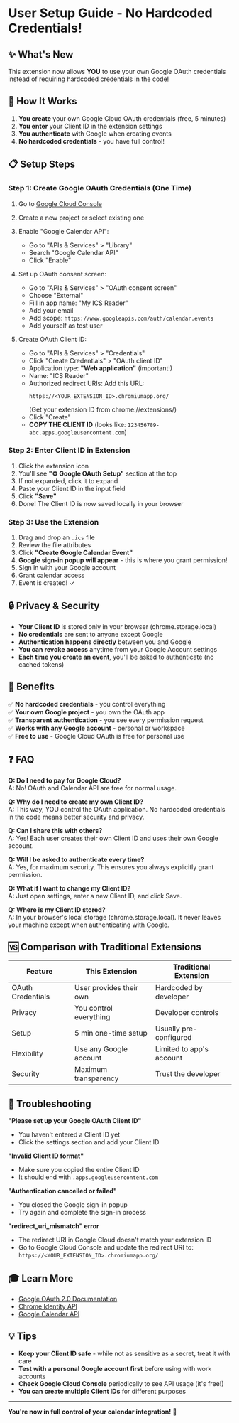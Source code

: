 # User Setup Guide - No Hardcoded Credentials!

## ✨ What's New

This extension now allows **YOU** to use your own Google OAuth credentials instead of requiring hardcoded credentials in the code!

## 🎯 How It Works

1. **You create** your own Google Cloud OAuth credentials (free, 5 minutes)
2. **You enter** your Client ID in the extension settings
3. **You authenticate** with Google when creating events
4. **No hardcoded credentials** - you have full control!

## 📋 Setup Steps

### Step 1: Create Google OAuth Credentials (One Time)

1. Go to [Google Cloud Console](https://console.cloud.google.com/)
2. Create a new project or select existing one
3. Enable "Google Calendar API":
   - Go to "APIs & Services" > "Library"
   - Search "Google Calendar API"
   - Click "Enable"

4. Set up OAuth consent screen:
   - Go to "APIs & Services" > "OAuth consent screen"
   - Choose "External"
   - Fill in app name: "My ICS Reader"
   - Add your email
   - Add scope: `https://www.googleapis.com/auth/calendar.events`
   - Add yourself as test user

5. Create OAuth Client ID:
   - Go to "APIs & Services" > "Credentials"
   - Click "Create Credentials" > "OAuth client ID"
   - Application type: **"Web application"** (important!)
   - Name: "ICS Reader"
   - Authorized redirect URIs: Add this URL:
     ```
     https://<YOUR_EXTENSION_ID>.chromiumapp.org/
     ```
     (Get your extension ID from chrome://extensions/)
   - Click "Create"
   - **COPY THE CLIENT ID** (looks like: `123456789-abc.apps.googleusercontent.com`)

### Step 2: Enter Client ID in Extension

1. Click the extension icon
2. You'll see **"⚙️ Google OAuth Setup"** section at the top
3. If not expanded, click it to expand
4. Paste your Client ID in the input field
5. Click **"Save"**
6. Done! The Client ID is now saved locally in your browser

### Step 3: Use the Extension

1. Drag and drop an `.ics` file
2. Review the file attributes
3. Click **"Create Google Calendar Event"**
4. **Google sign-in popup will appear** - this is where you grant permission!
5. Sign in with your Google account
6. Grant calendar access
7. Event is created! ✓

## 🔒 Privacy & Security

- **Your Client ID** is stored only in your browser (chrome.storage.local)
- **No credentials** are sent to anyone except Google
- **Authentication happens directly** between you and Google
- **You can revoke access** anytime from your Google Account settings
- **Each time you create an event**, you'll be asked to authenticate (no cached tokens)

## 🎨 Benefits

✅ **No hardcoded credentials** - you control everything  
✅ **Your own Google project** - you own the OAuth app  
✅ **Transparent authentication** - you see every permission request  
✅ **Works with any Google account** - personal or workspace  
✅ **Free to use** - Google Cloud OAuth is free for personal use  

## ❓ FAQ

**Q: Do I need to pay for Google Cloud?**  
A: No! OAuth and Calendar API are free for normal usage.

**Q: Why do I need to create my own Client ID?**  
A: This way, YOU control the OAuth application. No hardcoded credentials in the code means better security and privacy.

**Q: Can I share this with others?**  
A: Yes! Each user creates their own Client ID and uses their own Google account.

**Q: Will I be asked to authenticate every time?**  
A: Yes, for maximum security. This ensures you always explicitly grant permission.

**Q: What if I want to change my Client ID?**  
A: Just open settings, enter a new Client ID, and click Save.

**Q: Where is my Client ID stored?**  
A: In your browser's local storage (chrome.storage.local). It never leaves your machine except when authenticating with Google.

## 🆚 Comparison with Traditional Extensions

| Feature | This Extension | Traditional Extension |
|---------|---------------|----------------------|
| OAuth Credentials | User provides their own | Hardcoded by developer |
| Privacy | You control everything | Developer controls |
| Setup | 5 min one-time setup | Usually pre-configured |
| Flexibility | Use any Google account | Limited to app's account |
| Security | Maximum transparency | Trust the developer |

## 🐛 Troubleshooting

**"Please set up your Google OAuth Client ID"**  
- You haven't entered a Client ID yet
- Click the settings section and add your Client ID

**"Invalid Client ID format"**  
- Make sure you copied the entire Client ID
- It should end with `.apps.googleusercontent.com`

**"Authentication cancelled or failed"**  
- You closed the Google sign-in popup
- Try again and complete the sign-in process

**"redirect_uri_mismatch" error**  
- The redirect URI in Google Cloud doesn't match your extension ID
- Go to Google Cloud Console and update the redirect URI to:
  `https://<YOUR_EXTENSION_ID>.chromiumapp.org/`

## 🎓 Learn More

- [Google OAuth 2.0 Documentation](https://developers.google.com/identity/protocols/oauth2)
- [Chrome Identity API](https://developer.chrome.com/docs/extensions/reference/identity/)
- [Google Calendar API](https://developers.google.com/calendar/api/guides/overview)

## 💡 Tips

- **Keep your Client ID safe** - while not as sensitive as a secret, treat it with care
- **Test with a personal Google account first** before using with work accounts
- **Check Google Cloud Console** periodically to see API usage (it's free!)
- **You can create multiple Client IDs** for different purposes

---

**You're now in full control of your calendar integration!** 🎉
